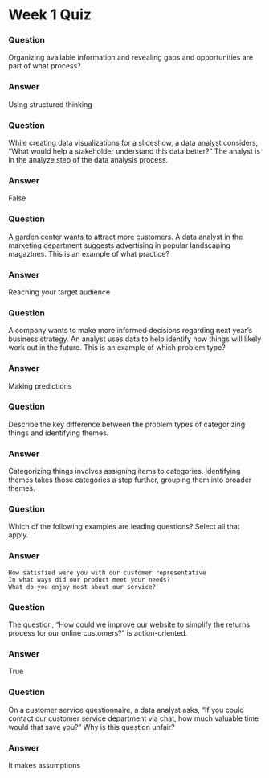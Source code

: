 # Week 1 Quiz

### Question

Organizing available information and revealing gaps and opportunities are part of what process?

### Answer

Using structured thinking

### Question

While creating data visualizations for a slideshow, a data analyst considers, “What would help a stakeholder understand this data better?” The analyst is in the analyze step of the data analysis process.

### Answer

False

### Question

A garden center wants to attract more customers. A data analyst in the marketing department suggests advertising in popular landscaping magazines. This is an example of what practice?

### Answer

Reaching your target audience

### Question

A company wants to make more informed decisions regarding next year’s business strategy. An analyst uses data to help identify how things will likely work out in the future. This is an example of which problem type?

### Answer

Making predictions

### Question

Describe the key difference between the problem types of categorizing things and identifying themes.

### Answer

Categorizing things involves assigning items to categories. Identifying themes takes those categories a step further, grouping them into broader themes.

### Question

Which of the following examples are leading questions? Select all that apply.

### Answer

    How satisfied were you with our customer representative
    In what ways did our product meet your needs?
    What do you enjoy most about our service?

### Question

The question, “How could we improve our website to simplify the returns process for our online customers?” is action-oriented.

### Answer

True

### Question

On a customer service questionnaire, a data analyst asks, “If you could contact our customer service department via chat, how much valuable time would that save you?” Why is this question unfair?

### Answer

It makes assumptions
